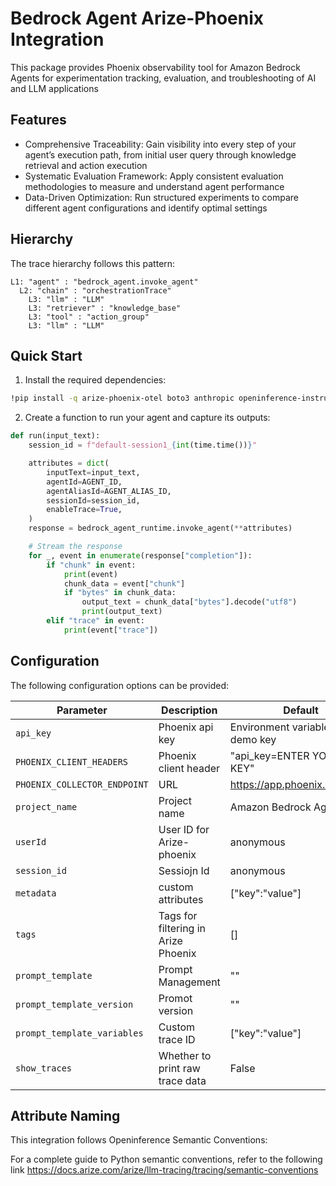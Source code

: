 # Bedrock Agent Arize-Phoenix Integration 

This package provides Phoenix observability tool for Amazon Bedrock Agents for experimentation tracking, evaluation, and troubleshooting of AI and LLM applications

## Features

- Comprehensive Traceability: Gain visibility into every step of your agent’s execution path, from initial user query through knowledge retrieval and action execution
- Systematic Evaluation Framework: Apply consistent evaluation methodologies to measure and understand agent performance
- Data-Driven Optimization: Run structured experiments to compare different agent configurations and identify optimal settings


## Hierarchy

The trace hierarchy follows this pattern:

```
L1: "agent" : "bedrock_agent.invoke_agent"
  L2: "chain" : "orchestrationTrace"
    L3: "llm" : "LLM"
    L3: "retriever" : "knowledge_base" 
    L3: "tool" : "action_group"
    L3: "llm" : "LLM"

```

## Quick Start

1. Install the required dependencies:
```bash
!pip install -q arize-phoenix-otel boto3 anthropic openinference-instrumentation-bedrock
```

2. Create a function to run your agent and capture its outputs:

```python
def run(input_text):
    session_id = f"default-session1_{int(time.time())}"

    attributes = dict(
        inputText=input_text,
        agentId=AGENT_ID,
        agentAliasId=AGENT_ALIAS_ID,
        sessionId=session_id,
        enableTrace=True,
    )
    response = bedrock_agent_runtime.invoke_agent(**attributes)

    # Stream the response
    for _, event in enumerate(response["completion"]):
        if "chunk" in event:
            print(event)
            chunk_data = event["chunk"]
            if "bytes" in chunk_data:
                output_text = chunk_data["bytes"].decode("utf8")
                print(output_text)
        elif "trace" in event:
            print(event["trace"])

```

## Configuration

The following configuration options can be provided:

| Parameter | Description | Default |
|-----------|-------------|---------|    
| `api_key` | Phoenix api key | Environment variable or demo key |
| `PHOENIX_CLIENT_HEADERS` | Phoenix client header| "api_key=ENTER YOUR API KEY" |
| `PHOENIX_COLLECTOR_ENDPOINT` |  URL | https://app.phoenix.arize.com |
| `project_name` | Project name | Amazon Bedrock Agents |
| `userId` | User ID for Arize-phoenix | anonymous |
| `session_id` | Sessiojn Id| anonymous |
| `metadata` | custom attributes | ["key":"value"] |
| `tags` | Tags for filtering in Arize Phoenix | [] |
| `prompt_template` | Prompt Management | "" |
| `prompt_template_version` | Promot version | "" |
| `prompt_template_variables` | Custom trace ID | ["key":"value"] |
| `show_traces` | Whether to print raw trace data | False |

## Attribute Naming

This integration follows Openinference Semantic Conventions:

For a complete guide to Python semantic conventions, refer to the following link
https://docs.arize.com/arize/llm-tracing/tracing/semantic-conventions
